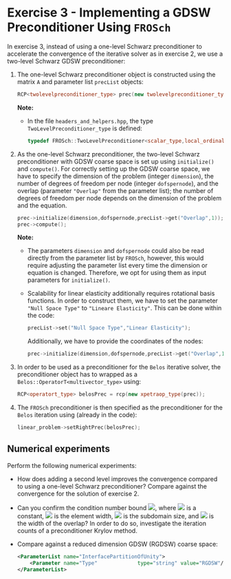 # Exercise 3 - Implementing a GDSW Preconditioner Using `FROSch`

In exercise 3, instead of using a one-level Schwarz preconditioner to accelerate the convergence of the iterative solver as in exercise 2, we use a two-level Schwarz GDSW preconditioner:

1. The one-level Schwarz preconditioner object is constructed using the matrix `A` and parameter list `precList` objects:

   ```c++
   RCP<twolevelpreconditioner_type> prec(new twolevelpreconditioner_type(A,precList));
   ```

   **Note:**

   + In the file `headers_and_helpers.hpp`, the type `TwoLevelPreconditioner_type` is defined:

     ```c++
     typedef FROSch::TwoLevelPreconditioner<scalar_type,local_ordinal_type,global_ordinal_type,node_type> twolevelpreconditioner_type;
     ```

2. As the one-level Schwarz preconditioner, the two-level Schwarz preconditioner with GDSW coarse space is set up using `initialize()` and `compute()`. For correctly setting up the GDSW coarse space, we have to specify the dimension of the problem (integer `dimension`), the number of degrees of freedom per node (integer `dofspernode`), and the overlap (parameter `"Overlap"` from the parameter list); the number of degrees of freedom per node depends on the dimension of the problem and the equation.

   ```c++
   prec->initialize(dimension,dofspernode,precList->get("Overlap",1));
   prec->compute();
   ```

   **Note:**

   + The parameters `dimension` and `dofspernode` could also be read directly from the parameter list by `FROSch`, however, this would require adjusting the parameter list every time the dimension or equation is changed. Therefore, we opt for using them as input parameters for `initialize()`.

   + Scalability for linear elasticity additionally requires rotational basis functions. In order to construct them, we have to set the parameter `"Null Space Type"` to `"Lineare Elasticity"`. This can be done within the code:

     ```c++
     precList->set("Null Space Type","Linear Elasticity");
     ```

     Additionally, we have to provide the coordinates of the nodes:

     ```c++
     prec->initialize(dimension,dofspernode,precList->get("Overlap",1),null,coordinates);
     ```



3. In order to be used as a preconditioner for the `Belos` iterative solver, the preconditioner object has to wrapped as a `Belos::OperatorT<multivector_type>` using:

   ```c++
   RCP<operatort_type> belosPrec = rcp(new xpetraop_type(prec));
   ```

4. The `FROSch` preconditioner is then specified as the preconditioner for the `Belos` iteration using (already in the code):

   ```c++
   linear_problem->setRightPrec(belosPrec);
   ```

## Numerical experiments

Perform the following numerical experiments:

+ How does adding a second level improves the convergence compared to using a one-level Schwarz preconditioner? Compare against the convergence for the solution of exercise 2.

+ Can you confirm the condition number bound 
  <img src="https://render.githubusercontent.com/render/math?math=\kappa(M^{-1}K) \leq C (1%2B\frac{H}{\delta}) (1%2B\log(\frac{H}{h}))">, 
  where <img src="https://render.githubusercontent.com/render/math?math=C"> is a constant, <img src="https://render.githubusercontent.com/render/math?math=h"> is the element width, <img src="https://render.githubusercontent.com/render/math?math=H"> is the subdomain size, and <img src="https://render.githubusercontent.com/render/math?math=\delta"> is the width of the overlap? In order to do so, investigate the iteration counts of a preconditioner Krylov method.

+ Compare against a reduced dimension GDSW (RGDSW) coarse space:

  ```xml
  <ParameterList name="InterfacePartitionOfUnity">
      <Parameter name="Type"             type="string" value="RGDSW"/>
  </ParameterList>
  ```
